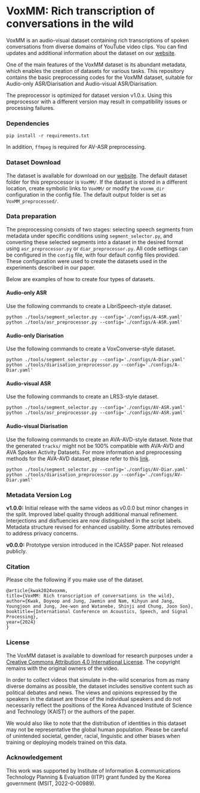 # VoxMM: Rich transcription of conversations in the wild

VoxMM is an audio-visual dataset containing rich transcriptions of spoken conversations from diverse domains of YouTube video clips. You can find updates and additional information about the dataset on our [website](https://mm.kaist.ac.kr/projects/voxmm).

One of the main features of the VoxMM dataset is its abundant metadata, which enables the creation of datasets for various tasks. This repository contains the basic preprocessing codes for the VoxMM dataset, suitable for Audio-only ASR/Diarisation and Audio-visual ASR/Diarisation. 

The preprocessor is optimized for dataset version v1.0.x. Using this preprocessor with a different version may result in compatibility issues or processing failures.

### Dependencies
```
pip install -r requirements.txt
```
In addition, `ffmpeg` is required for AV-ASR preprocessing.

### Dataset Download
The dataset is available for download on our [website](https://mm.kaist.ac.kr/projects/voxmm). The default dataset folder for this preprocessor is `VoxMM/`. If the dataset is stored in a different location, create symbolic links to `VoxMM/` or modify the `voxmm_dir` configuration in the config file. The default output folder is set as `VoxMM_preprocessed/`. 

### Data preparation
The preprocessing consists of two stages: selecting speech segments from metadata under specific conditions using `segment_selector.py`, and converting these selected segments into a dataset in the desired format using `asr_preprocessor.py` or `diar_preprocessor.py`. All code settings can be configured in the `config` file, with four default config files provided. These configuration were used to create the datasets used in the experiments described in our paper.

Below are examples of how to create four types of datasets.
#### Audio-only ASR
Use the following commands to create a LibriSpeech-style dataset. 
```
python ./tools/segment_selector.py --config='./configs/A-ASR.yaml'
python ./tools/asr_preprocessor.py --config='./configs/A-ASR.yaml'
```
#### Audio-only Diarisation
Use the following commands to create a VoxConverse-style dataset.
```
python ./tools/segment_selector.py --config='./configs/A-Diar.yaml'
python ./tools/diarisation_preprocessor.py --config='./configs/A-Diar.yaml'
```

#### Audio-visual ASR
Use the following commands to create an LRS3-style dataset.  
```
python ./tools/segment_selector.py --config='./configs/AV-ASR.yaml'
python ./tools/asr_preprocessor.py --config='./configs/AV-ASR.yaml'
```

#### Audio-visual Diarisation
Use the following commands to create an AVA-AVD-style dataset. Note that the generated `tracks/` might not be 100% compatible with AVA-AVD and AVA Spoken Activity Datasets. For more information and preprocessing methods for the AVA-AVD dataset, please refer to this [link](https://github.com/zcxu-eric/AVA-AVD).
```
python ./tools/segment_selector.py --config='./configs/AV-Diar.yaml'
python ./tools/diarisation_preprocessor.py --config='./configs/AV-Diar.yaml'
```

### Metadata Version Log

**v1.0.0:** Initial release with the same videos as v0.0.0 but minor changes in the split. Improved label quality through additional manual refinement. Interjections and disfluencies are now distinguished in the script labels. Metadata structure revised  for enhanced usability. Some attributes removed to address privacy concerns.

**v0.0.0:** Prototype version introduced in the ICASSP paper. Not released publicly.



### Citation
Please cite the following if you make use of the dataset.

```
@article{kwak2024voxmm,
title={VoxMM: Rich transcription of conversations in the wild},
author={Kwak, Doyeop and Jung, Jaemin and Nam, Kihyun and Jang, Youngjoon and Jung, Jee-won and Watanebe, Shinji and Chung, Joon Son},
booktitle={International Conference on Acoustics, Speech, and Signal Processing},
year={2024}
}
```

### License
The VoxMM dataset is available to download for research purposes under a [Creative Commons Attribution 4.0 International License](https://creativecommons.org/licenses/by/4.0). The copyright remains with the original owners of the video.

In order to collect videos that simulate in-the-wild scenarios from as many diverse domains as possible, the dataset includes sensitive content such as political debates and news. The views and opinions expressed by the speakers in the dataset are those of the individual speakers and do not necessarily reflect the positions of the Korea Advanced Institute of Science and Technology (KAIST) or the authors of the paper.

We would also like to note that the distribution of identities in this dataset may not be representative the global human population. Please be careful of unintended societal, gender, racial, linguistic and other biases when training or deploying models trained on this data.

### Acknowledgement
This work was supported by Institute of Information \& communications Technology Planning \& Evaluation (IITP) grant funded by the Korea government (MSIT, 2022-0-00989).

